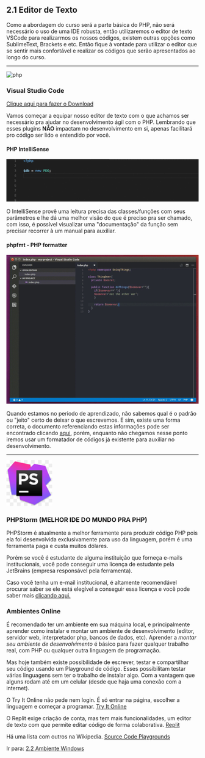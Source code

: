 ## 2.1 Editor de Texto

Como a abordagem do curso será a parte básica do PHP, não será necessário o uso de uma IDE robusta, então utilizaremos o editor de texto VSCode para realizarmos os nossos códigos, existem outras opções como SublimeText, Brackets e etc. Então fique à vontade para utilizar o editor que se sentir mais confortável e realizar os códigos que serão apresentados ao longo do curso.

<hr>
<img src="https://user-images.githubusercontent.com/674621/71187801-14e60a80-2280-11ea-94c9-e56576f76baf.png" alt="php" width="120">

### Visual Studio Code

<a href="https://code.visualstudio.com/download"> Clique aqui para fazer o Download </a>

Vamos começar a equipar nosso editor de texto com o que achamos ser necessário pra ajudar no desenvolvimento ágil com o PHP.
Lembrando que esses plugins **NÃO** impactam no desenvolvimento em si, apenas facilitará pro código ser lido e entendido por você.

#### PHP IntelliSense

![alt text](https://raw.githubusercontent.com/felixfbecker/vscode-php-intellisense/master/images/completion.gif "Intelli Sense Showcase")

O IntelliSense provê uma leitura precisa das classes/funções com seus parâmetros e lhe dá uma melhor visão do que é preciso pra ser chamado, com isso, é possível visualizar uma "documentação" da função sem precisar recorrer à um manual para auxiliar.

#### phpfmt - PHP formatter

![alt text](https://raw.githubusercontent.com/Dickurt/vscode-php-formatter/master/images/fix-example.gif "Intelli Sense Showcase")

Quando estamos no periodo de aprendizado, não sabemos qual é o padrão ou "jeito" certo de deixar o que escrevemos. E sim, existe uma forma correta, o documento referenciando estas informações pode ser encontrado clicando <a href="#">aqui</a>, porém, enquanto não chegamos nesse ponto iremos usar um formatador de códigos já existente para auxiliar no desenvolvimento.

<hr>
<img src="../images/phpstorm.png" alt="php" width="120">

### PHPStorm (MELHOR IDE DO MUNDO PRA PHP)

PHPStorm é atualmente a melhor ferramente para produzir código PHP pois ela foi desenvolvida exclusivamente para uso da linguagem, porém é uma ferramenta paga e custa muitos dólares.

Porém se você é estudante de alguma instituição que forneça e-mails institucionais, você pode conseguir uma licença de estudante pela JetBrains (empresa responsável pela ferramenta).

Caso você tenha um e-mail institucional, é altamente recomendável procurar saber se ele está elegível a conseguir essa licença e você pode saber mais <a href="https://www.jetbrains.com/community/education/">clicando aqui.</a>

### Ambientes Online

É recomendado ter um ambiente em sua máquina local, e principalmente aprender como instalar e montar um ambiente de desenvolvimento (editor, servidor web, interpretador php, bancos de dados, etc). Aprender a _montar seu ambiente de desenvolvimento_ é básico para fazer qualquer trabalho real, com PHP ou qualquer outra linguagem de programação. 

Mas hoje também existe possibilidade de escrever, testar e compartilhar seu código usando um Playground de código. Esses possibilitam testar várias linguagens sem ter o trabalho de instalar algo. Com a vantagem que alguns rodam até em um celular (desde que haja uma conexão com a internet). 

O Try It Online não pede nem login. É só entrar na página, escolher a linguagem e começar a programar. [Try It Online](https://tio.run)

O Replit exige criação de conta, mas tem mais funcionalidades, um editor de texto com que permite editar código de forma colaborativa. [Replit](https://repl.it)

Há uma lista com outros na Wikipedia. [Source Code Playgrounds](https://en.wikipedia.org/wiki/Comparison_of_online_source_code_playgrounds)


Ir para: [2.2 Ambiente Windows](2-Ambiente-windows.md)

